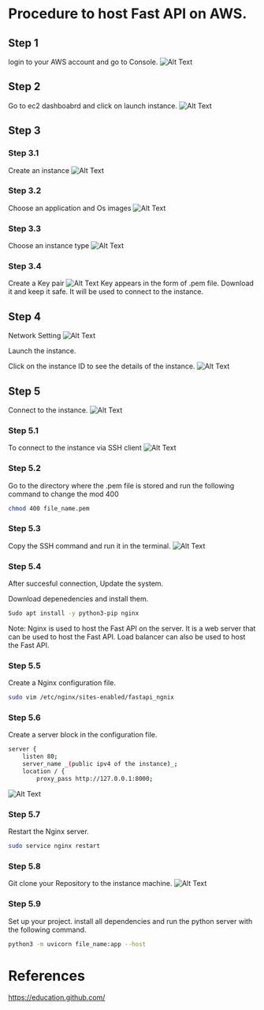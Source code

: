 # Procedure to host Fast API on AWS.

## Step 1

login to your AWS account and go to Console.
![Alt Text](Images/WhatsApp%20Image%202024-02-11%20at%2017.38.45_4301b581.jpg)

## Step 2

Go to ec2 dashboabrd and click on launch instance.
![Alt Text](Images/EC2.jpg)

## Step 3

### Step 3.1

Create an instance
![Alt Text](Images/Instance.jpg)

### Step 3.2

Choose an application and Os images
![Alt Text](Images/OS.jpg)

### Step 3.3

Choose an instance type
![Alt Text](Images/Instance_type.jpg)

### Step 3.4

Create a Key pair
![Alt Text](Images/Key_pair.jpg)
Key appears in the form of .pem file. Download it and keep it safe. It will be used to connect to the instance.

## Step 4

Network Setting
![Alt Text](Images/NS.jpg)

Launch the instance.

Click on the instance ID to see the details of the instance.
![Alt Text](Images/ID.jpg)

## Step 5

Connect to the instance.
![Alt Text](Images/Connect.jpg)

### Step 5.1

To connect to the instance via SSH client
![Alt Text](Images/SSH.jpg)

### Step 5.2

Go to the directory where the .pem file is stored and run the following command to change the mod 400

```bash
chmod 400 file_name.pem
```

### Step 5.3

Copy the SSH command and run it in the terminal.
![Alt Text](Images/SSH_command.jpg)

### Step 5.4

After succesful connection, Update the system.

Download depenedencies and install them.

```bash
Sudo apt install -y python3-pip nginx
```

Note: Nginx is used to host the Fast API on the server. It is a web server that can be used to host the Fast API. Load balancer can also be used to host the Fast API.

### Step 5.5

Create a Nginx configuration file.

```bash
sudo vim /etc/nginx/sites-enabled/fastapi_ngnix
```

### Step 5.6

Create a server block in the configuration file.

```bash
server {
    listen 80;
    server_name _(public ipv4 of the instance)_;
    location / {
        proxy_pass http://127.0.0.1:8000;
```

![Alt Text](Images/Server_block.jpg)

### Step 5.7

Restart the Nginx server.

```bash
sudo service nginx restart
```

### Step 5.8

Git clone your Repository to the instance machine.
![Alt Text](Images/Clone.jpg)

### Step 5.9

Set up your project. install all dependencies and run the python server with the following command.

```bash
python3 -m uvicorn file_name:app --host
```

# References
https://education.github.com/